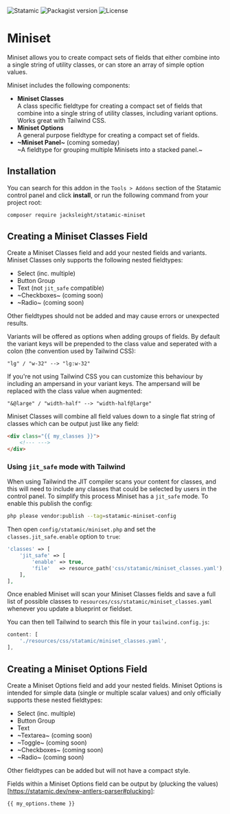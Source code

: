 <!-- statamic:hide -->

![Statamic](https://flat.badgen.net/badge/Statamic/3.3+/FF269E)
![Packagist version](https://flat.badgen.net/packagist/v/jacksleight/statamic-miniset)
![License](https://flat.badgen.net/github/license/jacksleight/statamic-miniset)

# Miniset 

<!-- /statamic:hide -->

Miniset allows you to create compact sets of fields that either combine into a single string of utility classes, or can store an array of simple option values.

Miniset includes the following components:

* **Miniset Classes**  
  A class specific fieldtype for creating a compact set of fields that combine into a single string of utility classes, including variant options. Works great with Tailwind CSS.
* **Miniset Options**  
  A general purpose fieldtype for creating a compact set of fields.
* **~Miniset Panel~** (coming someday)  
  ~A fieldtype for grouping multiple Minisets into a stacked panel.~

## Installation

You can search for this addon in the `Tools > Addons` section of the Statamic control panel and click **install**, or run the following command from your project root:

```bash
composer require jacksleight/statamic-miniset
```

## Creating a Miniset Classes Field

Create a Miniset Classes field and add your nested fields and variants. Miniset Classes only supports the following nested fieldtypes:

* Select (inc. multiple)
* Button Group
* Text (not `jit_safe` compatible)
* ~Checkboxes~ (coming soon)
* ~Radio~ (coming soon)

Other fieldtypes should not be added and may cause errors or unexpected results.

Variants will be offered as options when adding groups of fields. By default the variant keys will be prepended to the class value and seperated with a colon (the convention used by Tailwind CSS):

```
"lg" / "w-32" --> "lg:w-32"
```

If you're not using Tailwind CSS you can customize this behaviour by including an ampersand in your variant keys. The ampersand will be replaced with the class value when augmented:

```
"&@large" / "width-half" --> "width-half@large"
```

Miniset Classes will combine all field values down to a single flat string of classes which can be output just like any field:

```html
<div class="{{ my_classes }}">
    <!--- --->
</div>
```

### Using `jit_safe` mode with Tailwind

When using Tailwind the JIT compiler scans your content for classes, and this will need to include any classes that could be selected by users in the control panel. To simplify this process Miniset has a `jit_safe` mode. To enable this publish the config:

```bash
php please vendor:publish --tag=statamic-miniset-config
```

Then open `config/statamic/miniset.php` and set the `classes.jit_safe.enable` option to `true`:

```php
'classes' => [
    'jit_safe' => [
        'enable' => true,
        'file'   => resource_path('css/statamic/miniset_classes.yaml'),
    ], 
],
```

Once enabled Miniset will scan your Miniset Classes fields and save a full list of possible classes to `resources/css/statamic/miniset_classes.yaml` whenever you update a blueprint or fieldset.

You can then tell Tailwind to search this file in your `tailwind.config.js`:

```js
content: [
    './resources/css/statamic/miniset_classes.yaml',
],
```

## Creating a Miniset Options Field

Create a Miniset Options field and add your nested fields. Miniset Options is intended for simple data (single or multiple scalar values) and only officially supports these nested fieldtypes:

* Select (inc. multiple)
* Button Group
* Text
* ~Textarea~ (coming soon)
* ~Toggle~ (coming soon)
* ~Checkboxes~ (coming soon)
* ~Radio~ (coming soon)

Other fieldtypes can be added but will not have a compact style. 

Fields within a Miniset Options field can be output by (plucking the values)[https://statamic.dev/new-antlers-parser#plucking]:

```html
{{ my_options.theme }}
```

